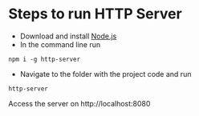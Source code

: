 # Steps to run HTTP Server
- Download and install [Node.js](https://nodejs.org/en/)
- In the command line run
```
npm i -g http-server
```
- Navigate to the folder with the project code and run
```
http-server
```
Access the server on http://localhost:8080